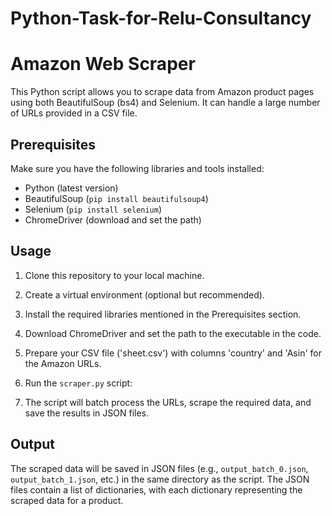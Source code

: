 # Python-Task-for-Relu-Consultancy
# Amazon Web Scraper

This Python script allows you to scrape data from Amazon product pages using both BeautifulSoup (bs4) and Selenium. It can handle a large number of URLs provided in a CSV file.

## Prerequisites

Make sure you have the following libraries and tools installed:

- Python (latest version)
- BeautifulSoup (`pip install beautifulsoup4`)
- Selenium (`pip install selenium`)
- ChromeDriver (download and set the path)

## Usage

1. Clone this repository to your local machine.
2. Create a virtual environment (optional but recommended).
3. Install the required libraries mentioned in the Prerequisites section.
4. Download ChromeDriver and set the path to the executable in the code.
5. Prepare your CSV file ('sheet.csv') with columns 'country' and 'Asin' for the Amazon URLs.
6. Run the `scraper.py` script:

7. The script will batch process the URLs, scrape the required data, and save the results in JSON files.

## Output

The scraped data will be saved in JSON files (e.g., `output_batch_0.json`, `output_batch_1.json`, etc.) in the same directory as the script. The JSON files contain a list of dictionaries, with each dictionary representing the scraped data for a product.
